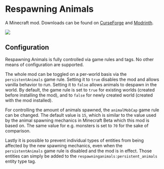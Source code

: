 # Respawning Animals

A Minecraft mod. Downloads can be found on [CurseForge](https://www.curseforge.com/members/fuzs_/projects) and [Modrinth](https://modrinth.com/user/Fuzs).

![](https://raw.githubusercontent.com/Fuzss/modresources/main/pages/data/respawninganimals/banner.png)

## Configuration
Respawning Animals is fully controlled via game rules and tags. No other means of configuration are supported.

The whole mod can be toggled on a per-world basis via the `persistentAnimals` game rule. Setting it to `true` disables the mod and allows vanilla behavior to run. Setting it to `false` allows animals to despawn in the world. By default, the game rule is set to `true` for existing worlds (created before installing the mod), and to `false` for newly created world (created with the mod installed).

For controlling the amount of animals spawned, the `animalMobCap` game rule can be changed. The default value is `15`, which is similar to the value used by the animal spawning mechanics in Minecraft Beta which this mod is based on. The same value for e.g. monsters is set to `70` for the sake of comparison.

Lastly it is possible to prevent individual types of entities from being affected by the new spawning mechanics, even when the `persistentAnimals` game rule is disabled and the mod is in effect. Those entities can simply be added to the `respawninganimals:persistent_animals` entity type tag.
